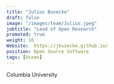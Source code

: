 ```yaml
---
title: "Julius Busecke"
draft: false
image: "/images/team/Julius.jpeg"
jobtitle: "Lead of Open Research"
promoted: true
weight: 16
Website:  https://jbusecke.github.io/
position: Open Source Software
tags: [Ocean]
---
```



Columbia University
